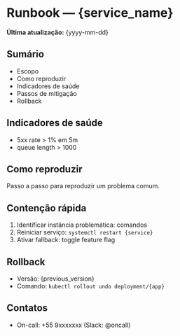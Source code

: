 # Runbook — {service_name}

**Última atualização:** {yyyy-mm-dd}

## Sumário

- Escopo
- Como reproduzir
- Indicadores de saúde
- Passos de mitigação
- Rollback

## Indicadores de saúde

- 5xx rate > 1% em 5m
- queue length > 1000

## Como reproduzir

Passo a passo para reproduzir um problema comum.

## Contenção rápida

1. Identificar instância problemática: comandos
2. Reiniciar serviço: `systemctl restart {service}`
3. Ativar fallback: toggle feature flag

## Rollback

- Versão: {previous_version}
- Comando: `kubectl rollout undo deployment/{app}`

## Contatos

- On-call: +55 9xxxxxxx (Slack: @oncall)
